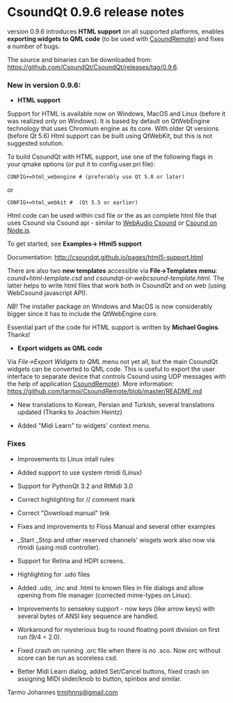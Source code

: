 # CsoundQt 0.9.6 release notes
 

version 0.9.6 introduces **HTML support** on all supported platforms, enables **exporting widgets to QML code** (to be used with [CsoundRemote](https://github.com/tarmoj/CsoundRemote/)) and   fixes a number of bugs.

The source and binaries can be downloaded from: <https://github.com/CsoundQt/CsoundQt/releases/tag/0.9.6>.


### New in version 0.9.6:

* **HTML support** 

Support for HTML is available now on Windows, MacOS and Linux (before it was realized only on Windows). It is based by default on QtWebEngine technology that uses Chromium engine as its core.   With older Qt versions (before Qt 5.6)  Html support can be built using QtWebKit, but this is not suggested solution.  

To build CsoundQt with HTML support, use one of the following flags in your qmake options (or put it to config.user.pri file):

	CONFIG+=html_webengine # (preferably use Qt 5.8 or later) 
	
or

	CONFIG+=html_webkit #  (Qt 5.5 or earlier)

Html code can be used within csd file or the as an complete html file that uses Csound via Csound api - similar to [WebAudio Csound](https://vlazzarini.github.io/paw/examples/index.html) or [Csound on Node.js](https://www.npmjs.com/package/csound-api). 

To get started, see **Examples-> Html5 support**

Documentation: <http://csoundqt.github.io/pages/html5-support.html> 

There are also two **new templates** accessible via **File->Templates menu**: *cound+html-template.csd* and *csoundqt-or-webcsound-template.html*.  The latter helps to write html files that work both in CsoundQt and on web (using WebCsound javascript API).

*NB!* The installer package on Windows and MacOS is now considerably bigger since it has to include the QtWebEngine core.

Essential part of the code for HTML support is written by **Michael Gogins**. Thanks!

* **Export widgets as QML code**

Via *File->Export Widgets to QML* menu not yet all, but the main CsoundQt widgets can be converted to QML code. This is useful to export the user interface to separate device that controls Csound using UDP messages with the help of application [CsoundRemote](https://github.com/tarmoj/CsoundRemote/)). More information: <https://github.com/tarmoj/CsoundRemote/blob/master/README.md> 

* New translations to Korean, Persian and Turkish, several translations updated (Thanks to Joachim Heintz)

* Added "Midi Learn"  to widgets' context menu.


### Fixes

* Improvements to Linux intall rules

* Added support to use system rtmidi (Linux)

* Support for PythonQt 3.2 and RtMidi 3.0

* Correct highlighting for // comment mark

* Correct "Download manual" link

* Fixes and improvements to Floss Manual and several other examples

* _Start _Stop and other reserved channels' wisgets work also now via rtmidi (using midi controller).

* Support for Retina and HDPI screens.

* Highlighting for .udo files

* Added .udo, .inc and .html to known files in file dialogs and allow opening from file manager (corrected mime-types on Linux).

* Improvements to sensekey support -  now keys (like arrow keys) with several bytes of ANSI key sequence are handled.

* Workaround for mysterious bug to round floating point division on first run (9/4 = 2.0).

* Fixed crash on running .orc file when there is no .sco. Now orc without score can be run as scoreless csd.

* Better Midi Learn dialog, added Set/Cancel buttons, fixed crash on assigning MIDI slider/knob to button, spinbox and similar.


Tarmo Johannes
trmjhnns@gmail.com





